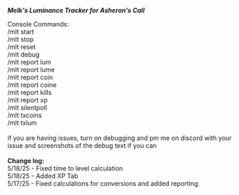 ***Melk's Luminance Tracker for Asheron's Call***

Console Commands: <br />
/mlt start <br />
/mlt stop <br />
/mlt reset <br />
/mlt debug <br />
/mlt report lum <br />
/mlt report lume <br />
/mlt report coin <br />
/mlt report coine <br />
/mlt report kills <br />
/mlt report xp <br />
/mlt silentpoll <br />
/mlt txcoins <br />
/mlt txlum <br />
 <br />
if you are having issues, turn on debugging and pm me on discord with your issue and screenshots of the debug text if you can
<br />
<br />
**Change log:**<br />
5/18/25 - Fixed time to level calculation<br />
5/18/25 - Added XP Tab<br />
5/17/25 - Fixed calculations for conversions and added reporting.<br />
